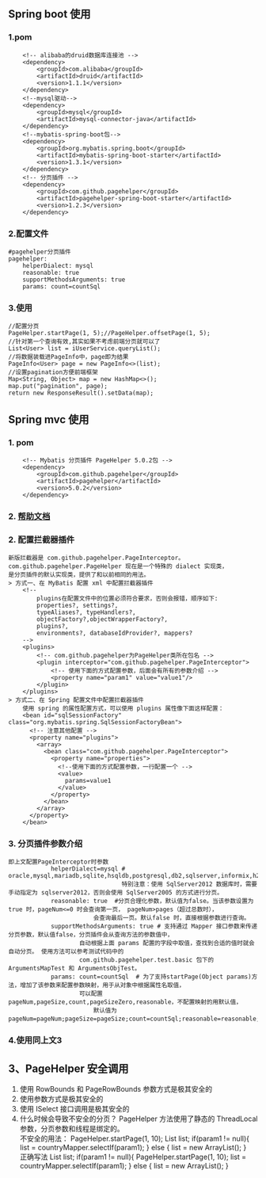 ## Spring boot 使用
### 1.pom
		<!-- alibaba的druid数据库连接池 -->
		<dependency>
			<groupId>com.alibaba</groupId>
			<artifactId>druid</artifactId>
			<version>1.1.1</version>
		</dependency>
        <!--mysql驱动-->
		<dependency>
			<groupId>mysql</groupId>
			<artifactId>mysql-connector-java</artifactId>
		</dependency>
		<!--mybatis-spring-boot包-->
		<dependency>
			<groupId>org.mybatis.spring.boot</groupId>
			<artifactId>mybatis-spring-boot-starter</artifactId>
			<version>1.3.1</version>
		</dependency>
		<!-- 分页插件 -->
		<dependency>
			<groupId>com.github.pagehelper</groupId>
			<artifactId>pagehelper-spring-boot-starter</artifactId>
			<version>1.2.3</version>
		</dependency>
### 2.配置文件
    #pagehelper分页插件
    pagehelper:
        helperDialect: mysql
        reasonable: true
        supportMethodsArguments: true
        params: count=countSql
### 3.使用
    //配置分页
    PageHelper.startPage(1, 5);//PageHelper.offsetPage(1, 5);
    //针对第一个查询有效,其实如果不考虑前端分页就可以了
    List<User> list = iUserService.queryList();
    //将数据装载进PageInfo中，page即为结果
    PageInfo<User> page = new PageInfo<>(list);
    //设置pagination方便前端框架
    Map<String, Object> map = new HashMap<>();
    map.put("pagination", page);
    return new ResponseResult().setData(map);
## Spring mvc 使用    
### 1. pom
		<!-- Mybatis 分页插件 PageHelper 5.0.2包 -->
		<dependency>
			<groupId>com.github.pagehelper</groupId>
			<artifactId>pagehelper</artifactId>
			<version>5.0.2</version>
		</dependency>
### 2. [帮助文档](https://pagehelper.github.io/)
### 2. 配置拦截器插件
    新版拦截器是 com.github.pagehelper.PageInterceptor。 
    com.github.pagehelper.PageHelper 现在是一个特殊的 dialect 实现类，
    是分页插件的默认实现类，提供了和以前相同的用法。
    > 方式一、在 MyBatis 配置 xml 中配置拦截器插件
        <!--
            plugins在配置文件中的位置必须符合要求，否则会报错，顺序如下:
            properties?, settings?,
            typeAliases?, typeHandlers?,
            objectFactory?,objectWrapperFactory?,
            plugins?,
            environments?, databaseIdProvider?, mappers?
        -->
        <plugins>
            <!-- com.github.pagehelper为PageHelper类所在包名 -->
            <plugin interceptor="com.github.pagehelper.PageInterceptor">
                <!-- 使用下面的方式配置参数，后面会有所有的参数介绍 -->
                <property name="param1" value="value1"/>
        	</plugin>
        </plugins>
    > 方式二、在 Spring 配置文件中配置拦截器插件
        使用 spring 的属性配置方式，可以使用 plugins 属性像下面这样配置：
        <bean id="sqlSessionFactory" class="org.mybatis.spring.SqlSessionFactoryBean">
          <!-- 注意其他配置 -->
          <property name="plugins">
            <array>
              <bean class="com.github.pagehelper.PageInterceptor">
                <property name="properties">
                  <!--使用下面的方式配置参数，一行配置一个 -->
                  <value>
                    params=value1
                  </value>
                </property>
              </bean>
            </array>
          </property>
        </bean>
### 3. 分页插件参数介绍
    即上文配置PageInterceptor时参数
                helperDialect=mysql # oracle,mysql,mariadb,sqlite,hsqldb,postgresql,db2,sqlserver,informix,h2,sqlserver2012,derby
                                    特别注意：使用 SqlServer2012 数据库时，需要手动指定为 sqlserver2012，否则会使用 SqlServer2005 的方式进行分页。
                reasonable: true  #分页合理化参数，默认值为false。当该参数设置为 true 时，pageNum<=0 时会查询第一页， pageNum>pages（超过总数时），
                            会查询最后一页。默认false 时，直接根据参数进行查询。
                supportMethodsArguments: true # 支持通过 Mapper 接口参数来传递分页参数，默认值false，分页插件会从查询方法的参数值中，
                        自动根据上面 params 配置的字段中取值，查找到合适的值时就会自动分页。 使用方法可以参考测试代码中的 
                        com.github.pagehelper.test.basic 包下的 ArgumentsMapTest 和 ArgumentsObjTest。
                params: count=countSql  # 为了支持startPage(Object params)方法，增加了该参数来配置参数映射，用于从对象中根据属性名取值， 
                        可以配置 pageNum,pageSize,count,pageSizeZero,reasonable，不配置映射的用默认值， 
                            默认值为pageNum=pageNum;pageSize=pageSize;count=countSql;reasonable=reasonable;pageSizeZero=pageSizeZero。
### 4.使用同上文3

## 3、PageHelper 安全调用
1. 使用 RowBounds 和 PageRowBounds 参数方式是极其安全的
2. 使用参数方式是极其安全的
3. 使用 ISelect 接口调用是极其安全的
4. 什么时候会导致不安全的分页？
    PageHelper 方法使用了静态的 ThreadLocal 参数，分页参数和线程是绑定的。        
    不安全的用法：
        PageHelper.startPage(1, 10);
        List<Country> list;
        if(param1 != null){
            list = countryMapper.selectIf(param1);
        } else {
            list = new ArrayList<Country>();
        }    
    正确写法
        List<Country> list;
        if(param1 != null){
            PageHelper.startPage(1, 10);
            list = countryMapper.selectIf(param1);
        } else {
            list = new ArrayList<Country>();
        }                